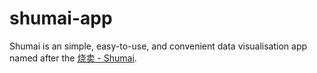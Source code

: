 # shumai-app
Shumai is an simple, easy-to-use, and convenient data visualisation app named after the [烧卖 - Shumai](https://en.wikipedia.org/wiki/Shumai).
